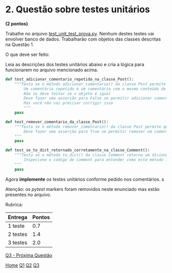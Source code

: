 
# 2. Questão sobre testes unitários 
**(2 pontos)**

Trabalhe no arquivo [test_unit_test_prova.py](./src/test/test_unit_test_prova.py).  Nenhum destes testes vai envolver banco de dados. Trabalharão com objetos das classes descritas na Questão 1. 

O que deve ser feito: 

Leia as descrições dos testes unitários abaixo e cria a lógica para funcionarem no arquivo mencionado acima. 

```python
def test_adicionar_comentario_repetido_na_classe_Post():
    """Testa se o método adicionar_comentario() da classe Post permite que se adicionem comentários repetidos
        Um comentário repetido é um comentário com o mesmo conteúdo de outro previamente existente
        Não se deve testar se o objeto é igual
        Deve fazer uma asserção para False se permitir adicionar comentários repetidos
        Mas você não vai precisar corrigir isso
        """
    pass

def test_remover_comentario_da_classe_Post():
    """Testa se o método remover_comentario() da classe Post permite que se remova um comentário
        Deve fazer uma asserção para True se permitir remover um comentário corretamente
    """
    pass    

def test_se_to_dict_retornado_corretamente_na_classe_Comment():
    """Testa se o método to_dict() da classe Comment retorna um dicionário com as informações corretas
        Inspecione o código de Comment para entender como este método funciona
    """
    pass
```

Agora **implemente** os testes unitários conforme pedido nos comentários. s

Atenção: os *pytest* markers foram removidos neste enunciado mas estão presentes no arquivo. 

Rubrica: 

| Entrega | Pontos| 
|---|---|
|1 teste| 0.7 |
|2 testes | 1.4 | 
|3 testes | 2.0 | 


[Q3 - Próxima Questão](Q3.md)

[Home](./README.md)
[Q1](./Q1.md)
[Q2](./Q2.md)
[Q3](./Q3.md)








